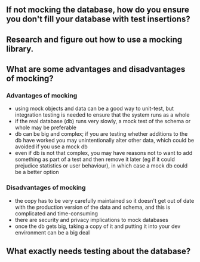 ## If not mocking the database, how do you ensure you don't fill your database with test insertions?
## Research and figure out how to use a mocking library.
## What are some advantages and disadvantages of mocking?
### Advantages of mocking
- using mock objects and data can be a good way to unit-test, but integration testing is needed to ensure that the system runs as a whole
- if the real database (db) runs very slowly, a mock test of the schema or whole may be preferable
- db can be big and complex; if you are testing whether additions to the db have worked you may unintentionally alter other data, which could be avoided if you use a mock db
- even if db is not that complex, you may have reasons not to want to add something as part of a test and then remove it later (eg if it could prejudice statistics or user behaviour), in which case a mock db could be a better option

### Disadvantages of mocking
- the copy has to be very carefully maintained so it doesn't get out of date with the production version of the data and schema, and this is complicated and time-consuming
- there are security and privacy implications to mock databases
- once the db gets big, taking a copy of it and putting it into your dev environment can be a big deal

## What exactly needs testing about the database?
